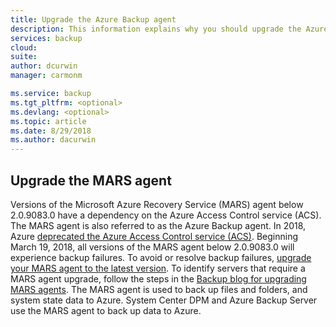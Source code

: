 ```yaml
---
title: Upgrade the Azure Backup agent
description: This information explains why you should upgrade the Azure Backup agent, and where to download the upgrade.
services: backup
cloud: 
suite: 
author: dcurwin
manager: carmonm

ms.service: backup
ms.tgt_pltfrm: <optional>
ms.devlang: <optional>
ms.topic: article
ms.date: 8/29/2018
ms.author: dacurwin
---
```


## Upgrade the MARS agent

Versions of the Microsoft Azure Recovery Service (MARS) agent below 2.0.9083.0 have a dependency on the Azure Access Control service (ACS). The MARS agent is also referred to as the Azure Backup agent. In 2018, Azure [deprecated the Azure Access Control service (ACS)](../articles/active-directory/develop/active-directory-acs-migration.md). Beginning March 19, 2018, all versions of the MARS agent below 2.0.9083.0 will experience backup failures. To avoid or resolve backup failures, [upgrade your MARS agent to the latest version](https://go.microsoft.com/fwlink/?linkid=229525). To identify servers that require a MARS agent upgrade, follow the steps in the [Backup blog for upgrading MARS agents](https://blogs.technet.microsoft.com/srinathv/2018/01/17/updating-azure-backup-agents/). The MARS agent is used to back up files and folders, and system state data to Azure. System Center DPM and Azure Backup Server use the MARS agent to back up data to Azure.
